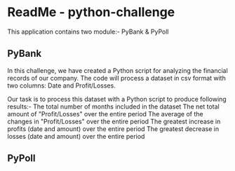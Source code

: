# ReadMe - python-challenge
This application contains two module:- PyBank & PyPoll

## PyBank
In this challenge, we have created a Python script for analyzing the financial records of our company. The code will process a dataset in csv format with two columns: Date and Profit/Losses.

Our task is to process this dataset with a Python script to produce following results:-
The total number of months included in the dataset
The net total amount of "Profit/Losses" over the entire period
The average of the changes in "Profit/Losses" over the entire period
The greatest increase in profits (date and amount) over the entire period
The greatest decrease in losses (date and amount) over the entire period

## PyPoll

